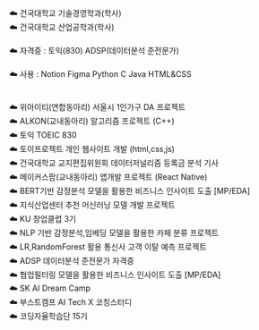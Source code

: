 ☁️ 건국대학교 기술경영학과(학사)<br>
☁️ 건국대학교 산업공학과(학사)<br><br>
☁️ 자격증 : 토익(830) ADSP(데이터분석 준전문가)<br><br>
☁️ 사용 : Notion  Figma  Python  C  Java  HTML&CSS
<br><br><br>
☁️  위아이티(연합동아리) 서울시 1인가구 DA 프로젝트<br>
☁️  ALKON(교내동아리) 알고리즘 프로젝트 (C++)<br>
☁️  토익 TOEIC 830<br>
☁️  토이프로젝트 개인 웹사이트 개발 (html,css,js)<br>
☁️  건국대학교 교지편집위원회 데이터저널리즘 등록금 분석 기사<br>
☁️  메이커스팜(교내동아리) 앱개발 프로젝트 (React Native)<br>
☁️  BERT기반 감정분석 모델을 활용한 비즈니스 인사이트 도출 [MP/EDA]<br>
☁️  지식산업센터 추천 머신러닝 모델 개발 프로젝트<br>
☁️  KU 창업클럽 3기<br>
☁️  NLP 기반 감정분석,임베딩 모델을 활용한 카페 분류 프로젝트<br>
☁️  LR,RandomForest 활용 통신사 고객 이탈 예측 프로젝트<br>
☁️  ADSP 데이터분석 준전문가 자격증<br>
☁️  협업필터링 모델을 활용한 비즈니스 인사이트 도출 [MP/EDA]<br>
☁️  SK AI Dream Camp<br>
☁️  부스트캠프 AI Tech X 코칭스터디<br>
☁️  코딩자율학습단 15기<br>
